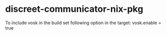 # discreet-communicator-nix-pkg
To include vosk in the build set following option in the target:
vosk.enable = true
